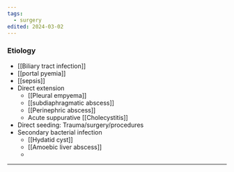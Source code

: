 ```yaml
---
tags:
  - surgery
edited: 2024-03-02
---
```

### Etiology
- [[Biliary tract infection]]
- [[portal pyemia]]
- [[sepsis]] 
- Direct extension
	- [[Pleural empyema]] 
	- [[subdiaphragmatic abscess]]
	- [[Perinephric abscess]]
	- Acute suppurative [[Cholecystitis]]
- Direct seeding: Trauma/surgery/procedures
- Secondary bacterial infection
	- [[Hydatid cyst]]
	- [[Amoebic liver abscess]]
	- 

---
